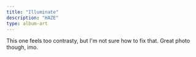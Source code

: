 ```yaml
---
title: "Illuminate"
description: "HAZE"
type: album-art
---
```

This one feels too contrasty, but I'm not sure how to fix that. Great photo though, imo.